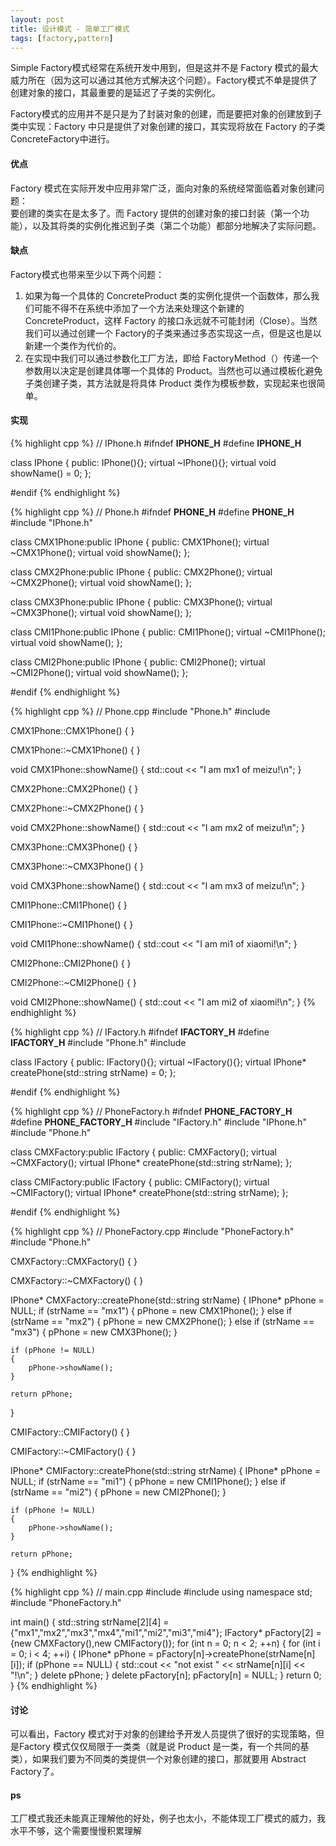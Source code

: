 ```yaml
---
layout: post
title: 设计模式 - 简单工厂模式
tags: [factory,pattern]
---
```


Simple Factory模式经常在系统开发中用到，但是这并不是 Factory  模式的最大威力所在（因为这可以通过其他方式解决这个问题）。Factory模式不单是提供了创建对象的接口，其最重要的是延迟了子类的实例化。

Factory模式的应用并不是只是为了封装对象的创建，而是要把对象的创建放到子类中实现：Factory 中只是提供了对象创建的接口，其实现将放在 Factory 的子类ConcreteFactory中进行。
<!--more-->
#### 优点

Factory 模式在实际开发中应用非常广泛，面向对象的系统经常面临着对象创建问题：  
要创建的类实在是太多了。而 Factory 提供的创建对象的接口封装（第一个功能），以及其将类的实例化推迟到子类（第二个功能）都部分地解决了实际问题。

#### 缺点

Factory模式也带来至少以下两个问题：

1. 如果为每一个具体的 ConcreteProduct 类的实例化提供一个函数体，那么我们可能不得不在系统中添加了一个方法来处理这个新建的 ConcreteProduct，这样 Factory 的接口永远就不可能封闭（Close）。当然我们可以通过创建一个 Factory的子类来通过多态实现这一点，但是这也是以新建一个类作为代价的。
2. 在实现中我们可以通过参数化工厂方法，即给 FactoryMethod（）传递一个参数用以决定是创建具体哪一个具体的 Product。当然也可以通过模板化避免子类创建子类，其方法就是将具体 Product 类作为模板参数，实现起来也很简单。

#### 实现

{% highlight cpp %}
// IPhone.h
#ifndef __IPHONE_H__
#define __IPHONE_H__

class IPhone
{
public:
	IPhone(){};
	virtual ~IPhone(){};
	virtual void showName() = 0;
};

#endif
{% endhighlight %}

{% highlight cpp %}
// Phone.h
#ifndef __PHONE_H__
#define __PHONE_H__
#include "IPhone.h"

class CMX1Phone:public IPhone
{
public:
	CMX1Phone();
	virtual ~CMX1Phone();
	virtual void showName();
};

class CMX2Phone:public IPhone
{
public:
	CMX2Phone();
	virtual ~CMX2Phone();
	virtual void showName();
};

class CMX3Phone:public IPhone
{
public:
	CMX3Phone();
	virtual ~CMX3Phone();
	virtual void showName();
};

class CMI1Phone:public IPhone
{
public:
	CMI1Phone();
	virtual ~CMI1Phone();
	virtual void showName();
};

class CMI2Phone:public IPhone
{
public:
	CMI2Phone();
	virtual ~CMI2Phone();
	virtual void showName();
};

#endif
{% endhighlight %}

{% highlight cpp %}
// Phone.cpp
#include "Phone.h"
#include <iostream>

CMX1Phone::CMX1Phone()
{
}

CMX1Phone::~CMX1Phone()
{
}

void CMX1Phone::showName()
{
	std::cout << "I am mx1 of meizu!\n";
}

CMX2Phone::CMX2Phone()
{
}

CMX2Phone::~CMX2Phone()
{
}

void CMX2Phone::showName()
{
	std::cout << "I am mx2 of meizu!\n";
}

CMX3Phone::CMX3Phone()
{
}

CMX3Phone::~CMX3Phone()
{
}

void CMX3Phone::showName()
{
	std::cout << "I am mx3 of meizu!\n";
}

CMI1Phone::CMI1Phone()
{
}

CMI1Phone::~CMI1Phone()
{
}

void CMI1Phone::showName()
{
	std::cout << "I am mi1 of xiaomi!\n";
}

CMI2Phone::CMI2Phone()
{
}

CMI2Phone::~CMI2Phone()
{
}

void CMI2Phone::showName()
{
	std::cout << "I am mi2 of xiaomi!\n";
}
{% endhighlight %}

{% highlight cpp %}
// IFactory.h
#ifndef __IFACTORY_H__
#define __IFACTORY_H__
#include "Phone.h"
#include <string>

class IFactory
{
public:
	IFactory(){};
	virtual ~IFactory(){};
	virtual IPhone* createPhone(std::string strName) = 0;
};

#endif
{% endhighlight %}

{% highlight cpp %}
// PhoneFactory.h
#ifndef __PHONE_FACTORY_H__
#define __PHONE_FACTORY_H__
#include "IFactory.h"
#include "IPhone.h"
#include "Phone.h"

class CMXFactory:public IFactory
{
public:
	CMXFactory();
	virtual ~CMXFactory();
	virtual IPhone* createPhone(std::string strName);
};

class CMIFactory:public IFactory
{
public:
	CMIFactory();
	virtual ~CMIFactory();
	virtual IPhone* createPhone(std::string strName);
};

#endif
{% endhighlight %}

{% highlight cpp %}
// PhoneFactory.cpp
#include "PhoneFactory.h"
#include "Phone.h"

CMXFactory::CMXFactory()
{
}

CMXFactory::~CMXFactory()
{
}

IPhone* CMXFactory::createPhone(std::string strName)
{
	IPhone* pPhone = NULL;
	if (strName == "mx1")
	{
		pPhone = new CMX1Phone();
	}
	else if (strName == "mx2")
	{
		pPhone = new CMX2Phone();
	}
	else if (strName == "mx3")
	{
		pPhone = new CMX3Phone();
	}

	if (pPhone != NULL)
	{
		pPhone->showName();
	}

	return pPhone;
}

CMIFactory::CMIFactory()
{
}

CMIFactory::~CMIFactory()
{
}

IPhone* CMIFactory::createPhone(std::string strName)
{
	IPhone* pPhone = NULL;
	if (strName == "mi1")
	{
		pPhone = new CMI1Phone();
	}
	else if (strName == "mi2")
	{
		pPhone = new CMI2Phone();
	}

	if (pPhone != NULL)
	{
		pPhone->showName();
	}

	return pPhone;
}
{% endhighlight %}

{% highlight cpp %}
// main.cpp
#include <iostream>
#include <string>
using namespace std;
#include "PhoneFactory.h"

int main()
{
	std::string strName[2][4] = {"mx1","mx2","mx3","mx4","mi1","mi2","mi3","mi4"};
	IFactory* pFactory[2] = {new CMXFactory(),new CMIFactory()};
	for (int n = 0; n < 2; ++n)
	{
		for (int i = 0; i < 4; ++i)
		{
			IPhone* pPhone = pFactory[n]->createPhone(strName[n][i]);
			if (pPhone == NULL)
			{
				std::cout << "not exist " << strName[n][i] << "!\n";
			}
			delete pPhone;
		}
		delete pFactory[n];
		pFactory[n] = NULL;
	}
	return 0;
}
{% endhighlight %}

#### 讨论

可以看出，Factory 模式对于对象的创建给予开发人员提供了很好的实现策略，但是Factory 模式仅仅局限于一类类（就是说 Product 是一类，有一个共同的基类），如果我们要为不同类的类提供一个对象创建的接口，那就要用 Abstract Factory了。

#### ps

工厂模式我还未能真正理解他的好处，例子也太小，不能体现工厂模式的威力，我水平不够，这个需要慢慢积累理解